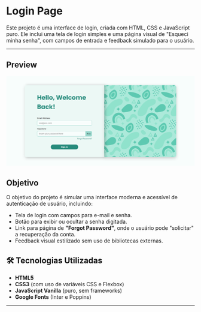 # Login Page

Este projeto é uma interface de login, criada com HTML, CSS e JavaScript puro. Ele inclui uma tela de login simples e uma página visual de "Esqueci minha senha", com campos de entrada e feedback simulado para o usuário.

---

## Preview 
![preview da tela de login](./img/preview.png)

## Objetivo

O objetivo do projeto é simular uma interface moderna e acessível de autenticação de usuário, incluindo:

- Tela de login com campos para e-mail e senha.
- Botão para exibir ou ocultar a senha digitada.
- Link para página de **"Forgot Password"**, onde o usuário pode "solicitar" a recuperação da conta.
- Feedback visual estilizado sem uso de bibliotecas externas.

## 🛠️ Tecnologias Utilizadas

- **HTML5**
- **CSS3** (com uso de variáveis CSS e Flexbox)
- **JavaScript Vanilla** (puro, sem frameworks)
- **Google Fonts** (Inter e Poppins)

---
